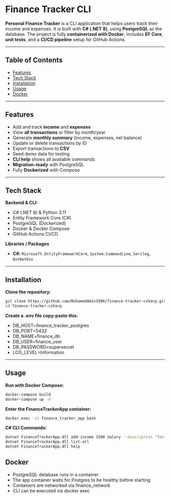 # Finance Tracker CLI

**Personal Finance Tracker** is a CLI application that helps users track their income and expenses. It is built with **C# (.NET 8)**, using **PostgreSQL** as the database. The project is fully **containerized with Docker**, includes **EF Core**, **unit tests**, and a **CI/CD pipeline** setup for GitHub Actions.

---

## Table of Contents

- [Features](#features)  
- [Tech Stack](#tech-stack)  
- [Installation](#installation)  
- [Usage](#usage)  
- [Docker](#docker)  

---

## Features

- Add and track **income** and **expenses**  
- View **all transactions** or filter by month/year  
- Generate **monthly summary** (income, expenses, net balance)  
- Update or delete transactions by ID  
- Export transactions to **CSV**  
- Seed demo data for testing  
- **CLI help** shows all available commands  
- **Migration-ready** with PostgreSQL  
- Fully **Dockerized** with Compose  

---

## Tech Stack

**Backend & CLI:**  

- C# (.NET 8) & Python 3.11  
- Entity Framework Core (C#) 
- PostgreSQL (Dockerized)  
- Docker & Docker Compose  
- GitHub Actions CI/CD  

**Libraries / Packages**  

- **C#:** `Microsoft.EntityFrameworkCore`, `System.CommandLine`, `Serilog`, `DotNetEnv`  

---

## Installation

**Clone the repository:**

```bash
git clone https://github.com/MohamedAmin1996/finance-tracker-csharp.git
cd finance-tracker-csharp
```

**Create a .env file copy-paste this:**

- DB_HOST=finance_tracker_postgres
- DB_PORT=5432
- DB_NAME=finance_db
- DB_USER=finance_user
- DB_PASSWORD=supersecret
- LOG_LEVEL=Information
---

## Usage

**Run with Docker Compose:**

```bash
docker-compose build
docker-compose up -d
```

**Enter the FinanceTrackerApp container:**

```bash
docker exec -it finance_tracker_app bash
```

**C# CLI Commands:**

```bash
dotnet FinanceTrackerApp.dll add-income 1500 Salary --description "Test"
dotnet FinanceTrackerApp.dll list-all
dotnet FinanceTrackerApp.dll help
```

## Docker
- PostgreSQL database runs in a container
- The app container waits for Postgres to be healthy before starting
- Containers are networked via finance_network
- CLI can be executed via docker exec
